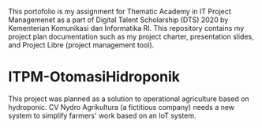 This portofolio is my assignment for Thematic Academy in IT Project Managemenet as a part of Digital Talent Scholarship (DTS) 2020 by Kementerian Komunikasi dan Informatika RI. This repository contains my project plan documentation such as my project charter, presentation slides, and Project Libre (project management tool).

# ITPM-OtomasiHidroponik
This project was planned as a solution to operational agriculture based on hydroponic. CV Nydro Agrikultura (a fictitious company) needs a new system to simplify farmers' work based on an IoT system.
